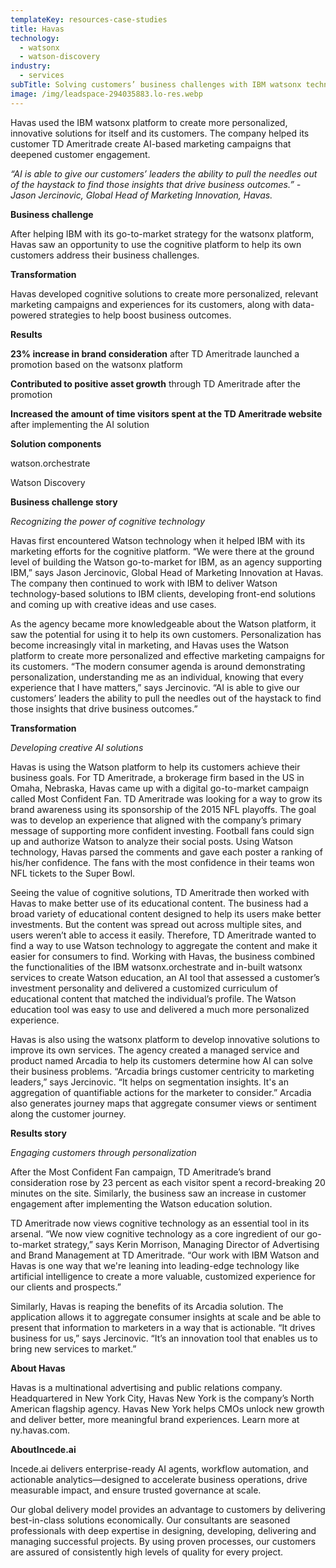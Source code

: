 ```yaml
---
templateKey: resources-case-studies
title: Havas
technology:
  - watsonx
  - watson-discovery
industry:
  - services
subTitle: Solving customers’ business challenges with IBM watsonx technology
image: /img/leadspace-294035883.lo-res.webp
---
```

Havas used the IBM watsonx platform to create more personalized, innovative solutions for itself and its customers. The company helped its customer TD Ameritrade create AI-based marketing campaigns that deepened customer engagement.

*“AI is able to give our customers’ leaders the ability to pull the needles out of the haystack to find those insights that drive business outcomes.” - Jason Jercinovic, Global Head of Marketing Innovation, Havas.*

**Business challenge**

After helping IBM with its go-to-market strategy for the watsonx platform, Havas saw an opportunity to use the cognitive platform to help its own customers address their business challenges.

**Transformation**

Havas developed cognitive solutions to create more personalized, relevant marketing campaigns and experiences for its customers, along with data-powered strategies to help boost business outcomes.

**Results**

**23% increase in brand consideration** after TD Ameritrade launched a promotion based on the watsonx platform

**Contributed to positive asset growth** through TD Ameritrade after the promotion

**Increased the amount of time visitors spent at the TD Ameritrade website** after implementing the AI solution

**Solution components**

watson.orchestrate

Watson Discovery

**Business challenge story**

*Recognizing the power of cognitive technology*

Havas first encountered Watson technology when it helped IBM with its marketing efforts for the cognitive platform. “We were there at the ground level of building the Watson go-to-market for IBM, as an agency supporting IBM,” says Jason Jercinovic, Global Head of Marketing Innovation at Havas. The company then continued to work with IBM to deliver Watson technology-based solutions to IBM clients, developing front-end solutions and coming up with creative ideas and use cases.

As the agency became more knowledgeable about the Watson platform, it saw the potential for using it to help its own customers. Personalization has become increasingly vital in marketing, and Havas uses the Watson platform to create more personalized and effective marketing campaigns for its customers. “The modern consumer agenda is around demonstrating personalization, understanding me as an individual, knowing that every experience that I have matters,” says Jercinovic. “AI is able to give our customers’ leaders the ability to pull the needles out of the haystack to find those insights that drive business outcomes.”

**Transformation**

*Developing creative AI solutions*

Havas is using the Watson platform to help its customers achieve their business goals. For TD Ameritrade, a brokerage firm based in the US in Omaha, Nebraska, Havas came up with a digital go-to-market campaign called Most Confident Fan. TD Ameritrade was looking for a way to grow its brand awareness using its sponsorship of the 2015 NFL playoffs. The goal was to develop an experience that aligned with the company’s primary message of supporting more confident investing. Football fans could sign up and authorize Watson to analyze their social posts. Using Watson technology, Havas parsed the comments and gave each poster a ranking of his/her confidence. The fans with the most confidence in their teams won NFL tickets to the Super Bowl.

Seeing the value of cognitive solutions, TD Ameritrade then worked with Havas to make better use of its educational content. The business had a broad variety of educational content designed to help its users make better investments. But the content was spread out across multiple sites, and users weren’t able to access it easily. Therefore, TD Ameritrade wanted to find a way to use Watson technology to aggregate the content and make it easier for consumers to find. Working with Havas, the business combined the functionalities of the IBM watsonx.orchestrate and in-built watsonx services to create Watson education, an AI tool that assessed a customer’s investment personality and delivered a customized curriculum of educational content that matched the individual’s profile. The Watson education tool was easy to use and delivered a much more personalized experience.

Havas is also using the watsonx platform to develop innovative solutions to improve its own services. The agency created a managed service and product named Arcadia to help its customers determine how AI can solve their business problems. “Arcadia brings customer centricity to marketing leaders,” says Jercinovic. “It helps on segmentation insights. It's an aggregation of quantifiable actions for the marketer to consider.” Arcadia also generates journey maps that aggregate consumer views or sentiment along the customer journey.

**Results story**

*Engaging customers through personalization*

After the Most Confident Fan campaign, TD Ameritrade’s brand consideration rose by 23 percent as each visitor spent a record-breaking 20 minutes on the site. Similarly, the business saw an increase in customer engagement after implementing the Watson education solution.

TD Ameritrade now views cognitive technology as an essential tool in its arsenal. “We now view cognitive technology as a core ingredient of our go-to-market strategy,” says Kerin Morrison, Managing Director of Advertising and Brand Management at TD Ameritrade. “Our work with IBM Watson and Havas is one way that we're leaning into leading-edge technology like artificial intelligence to create a more valuable, customized experience for our clients and prospects.”

Similarly, Havas is reaping the benefits of its Arcadia solution. The application allows it to aggregate consumer insights at scale and be able to present that information to marketers in a way that is actionable. “It drives business for us,” says Jercinovic. “It’s an innovation tool that enables us to bring new services to market.”

**About Havas**

Havas is a multinational advertising and public relations company. Headquartered in New York City, Havas New York is the company’s North American flagship agency. Havas New York helps CMOs unlock new growth and deliver better, more meaningful brand experiences. Learn more at ny.havas.com.

**AboutIncede.ai**

Incede.ai delivers enterprise-ready AI agents, workflow automation, and actionable analytics—designed to accelerate business operations, drive measurable impact, and ensure trusted governance at scale. 

Our global delivery model provides an advantage to customers by delivering best-in-class solutions economically. Our consultants are seasoned professionals with deep expertise in designing, developing, delivering and managing successful projects. By using proven processes, our customers are assured of consistently high levels of quality for every project.

